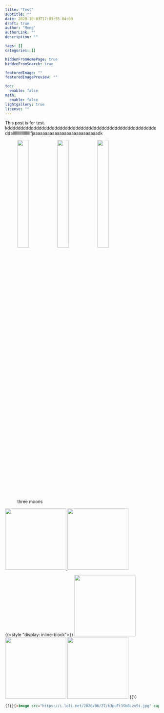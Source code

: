 ```yaml
---
title: "Test"
subtitle: ""
date: 2020-10-03T17:03:55-04:00
draft: true
author: "Meng"
authorLink: ""
description: ""

tags: []
categories: []

hiddenFromHomePage: true
hiddenFromSearch: true

featuredImage: ""
featuredImagePreview: ""

toc:
  enable: false
math:
  enable: false
lightgallery: true
license: ""
---
```


This post is for test.
kdddddddddddddddddddddddddddddddddddddddddddddddddddddddddddalllllllllllllllllfjaaaaaaaaaaaaaaaaaaaaaaaaaaadk
<figure>
  <img  src="https://i.loli.net/2020/06/27/k3puFt1SbBLzv9i.jpg" width=30% style="display: inline-block" >
  <img  src="https://i.loli.net/2020/06/27/k3puFt1SbBLzv9i.jpg" width=30% style="display:    inline-block" >
  <img  src="https://i.loli.net/2020/06/27/k3puFt1SbBLzv9i.jpg" width=30% style="display: inline-block" >
  <figcaption>three moons</figcaption>
</figure>

<div >
    <a href="https://i.loli.net/2020/06/27/k3puFt1SbBLzv9i.jpg">
        <img "display: inline-block" src="https://i.loli.net/2020/06/27/k3puFt1SbBLzv9i.jpg" width=200 >
    </a>
     <a href="https://i.loli.net/2020/06/27/k3puFt1SbBLzv9i.jpg">
        <img "display: inline-block" src="https://i.loli.net/2020/06/27/k3puFt1SbBLzv9i.jpg" width=200 >
    </a>
</div>

{{<style "display: inline-block">}}
  <img  src="https://i.loli.net/2020/06/27/k3puFt1SbBLzv9i.jpg" width=200  >
  <img  src="https://i.loli.net/2020/06/27/k3puFt1SbBLzv9i.jpg" width=200  >
  <img  src="https://i.loli.net/2020/06/27/k3puFt1SbBLzv9i.jpg" width=200  >
{{</style>}}

```Markdown
{?{}{<image src="https://i.loli.net/2020/06/27/k3puFt1SbBLzv9i.jpg" caption="for test">}}
```
